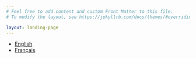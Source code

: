 ```yaml
---
# Feel free to add content and custom Front Matter to this file.
# To modify the layout, see https://jekyllrb.com/docs/themes/#overriding-theme-defaults

layout: landing-page
---
```


	
- [English](/collections-model/en)
- [Français](/collections-model/fr)


